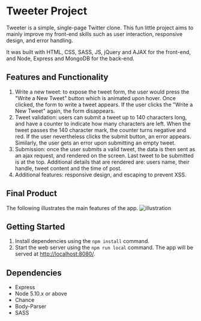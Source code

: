 # Tweeter Project

Tweeter is a simple, single-page Twitter clone. This fun little project aims to mainly improve my front-end skills such as user interaction, responsive design, and error handling.

It was built with HTML, CSS, SASS, JS, jQuery and AJAX for the front-end, and Node, Express and MongoDB for the back-end.

## Features and Functionality

1. Write a new tweet: to expose the tweet form, the user would press the "Write a New Tweet" button which is animated upon hover. Once clicked, the form to write a tweet appears. If the user clicks the "Write a New Tweet" again, the form disappears.
2. Tweet validation: users can submit a tweet up to 140 characters long, and have a counter to indicate how many characters are left. When the tweet passes the 140 character mark, the counter turns negative and red. If the user nevertheless clicks the submit button, an error appears. Similarly, the user gets an error upon submitting an empty tweet.
3. Submission: once the user submits a valid tweet, the data is then sent as an ajax request, and rendered on the screen. Last tweet to be submitted is at the top. Additional details that are rendered are: users name, their handle, tweet content and the time of post. 
4. Additional features: responsive design, and escaping to prevent XSS.

## Final Product
The following illustrates the main features of the app.
![illustration](https://github.com/bregmanh/tweeter/blob/extra/docs/illustration.gif?raw=true)

## Getting Started

1. Install dependencies using the `npm install` command.
2. Start the web server using the `npm run local` command. The app will be served at <http://localhost:8080/>.

## Dependencies

- Express
- Node 5.10.x or above
- Chance
- Body-Parser
- SASS
